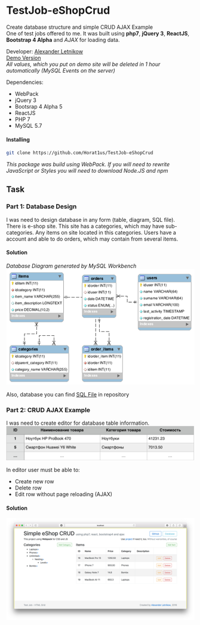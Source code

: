 # TestJob-eShopCrud
Create database structure and simple CRUD AJAX Example  
One of test jobs offered to me.
It was built using **php7**, **jQuery 3**, **ReactJS**, **Bootstrap 4 Alpha** and *AJAX* for loading data.

Developer: [Alexander Letnikow](mailto:reclamme@gmail.com)  
[Demo Version](http://tj-eshopcrud.horatius.pro/)  
*All values, which you put on demo site will be deleted in 1 hour automatically (MySQL Events on the server)*

Dependencies:
- WebPack
- jQuery 3
- Bootsrap 4 Alpha 5
- ReactJS
- PHP 7
- MySQL 5.7


#### Installing
```bash
git clone https://github.com/Horat1us/TestJob-eShopCrud
```
*This package was build using WebPack. If you will need to rewrite JavaScript or Styles you will need to download Node.JS and npm*

## Task
### Part 1: Database Design
I was need to design database in any form (table, diagram, SQL file).  
There is e-shop site. This site has a categories, which may have sub-categories.
Any items on site located in this categories. 
Users have a account and able to do orders, which may contain from several items.
#### Solution

*Database Diagram generated by MySQL Workbench*  
![Database diagram](./screenshots/database-diagram.png "Database Diagram generated by MySQL Workbench")   

Also, database you can find [SQL File](./database.sql) in repository
### Part 2: CRUD AJAX Example
I was need to create editor for database table information.
![Table editor](./screenshots/table-editor.png "Table editor")  

In editor user must be able to:

- Create new row
- Delete row
- Edit row without page reloading (AJAX)

#### Solution
[![Solution](./screenshots/solution.png)](http://tj-eshopcrud.horatius.pro/)